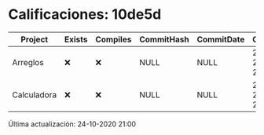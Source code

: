 # Calificaciones: 10de5d
|Project|Exists|Compiles|CommitHash|CommitDate|CheckDate|Comments|
|-|-|-|-|-|-|-|
|Arreglos|❌|❌|NULL|NULL|24-10-2020 21:00:09|No se encontró el archivo en PracticasComputacionI/Arreglos/Arreglos.cpp|
|Calculadora|❌|❌|NULL|NULL|24-10-2020 21:00:08|No se encontró el archivo en PracticasComputacionI/Calculadora/Calculadora.cpp|

Última actualización: 24-10-2020 21:00